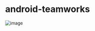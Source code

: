 # android-teamworks
![image](https://user-images.githubusercontent.com/52132635/118077285-056be200-b3de-11eb-8519-360302684ccd.png)
